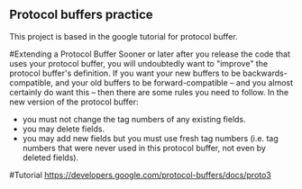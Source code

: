 ## Protocol buffers practice

This project is based in the google tutorial for protocol buffer.

#Extending a Protocol Buffer
Sooner or later after you release the code that uses your protocol buffer, you will undoubtedly want to "improve" the protocol buffer's definition. If you want your new buffers to be backwards-compatible, and your old buffers to be forward-compatible – and you almost certainly do want this – then there are some rules you need to follow. In the new version of the protocol buffer:

- you must not change the tag numbers of any existing fields.
- you may delete fields.
- you may add new fields but you must use fresh tag numbers (i.e. tag numbers that were never used in this protocol buffer, not even by deleted fields).

#Tutorial 
https://developers.google.com/protocol-buffers/docs/proto3